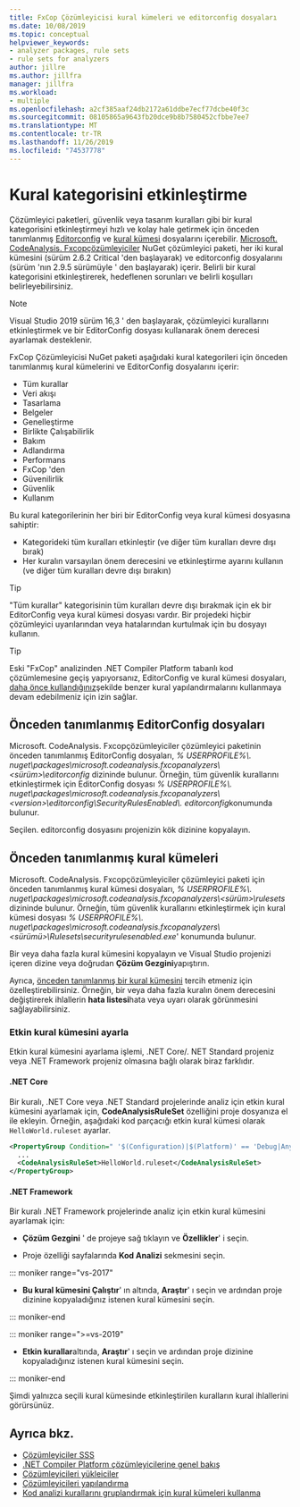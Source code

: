 ```yaml
---
title: FxCop Çözümleyicisi kural kümeleri ve editorconfig dosyaları
ms.date: 10/08/2019
ms.topic: conceptual
helpviewer_keywords:
- analyzer packages, rule sets
- rule sets for analyzers
author: jillre
ms.author: jillfra
manager: jillfra
ms.workload:
- multiple
ms.openlocfilehash: a2cf385aaf24db2172a61ddbe7ecf77dcbe40f3c
ms.sourcegitcommit: 08105865a9643fb20dce9b8b7580452cfbbe7ee7
ms.translationtype: MT
ms.contentlocale: tr-TR
ms.lasthandoff: 11/26/2019
ms.locfileid: "74537778"
---
```

# <a name="enable-a-category-of-rules"></a>Kural kategorisini etkinleştirme

Çözümleyici paketleri, güvenlik veya tasarım kuralları gibi bir kural kategorisini etkinleştirmeyi hızlı ve kolay hale getirmek için önceden tanımlanmış [Editorconfig](use-roslyn-analyzers.md#rule-severity) ve [kural kümesi](using-rule-sets-to-group-code-analysis-rules.md) dosyalarını içerebilir. [Microsoft. CodeAnalysis. Fxcopçözümleyiciler](https://www.nuget.org/packages/Microsoft.CodeAnalysis.FxCopAnalyzers/) NuGet çözümleyici paketi, her iki kural kümesini (sürüm 2.6.2 Critical 'den başlayarak) ve editorconfig dosyalarını (sürüm 'nın 2.9.5 sürümüyle ' den başlayarak) içerir. Belirli bir kural kategorisini etkinleştirerek, hedeflenen sorunları ve belirli koşulları belirleyebilirsiniz.

> [!NOTE]
> Visual Studio 2019 sürüm 16,3 ' den başlayarak, çözümleyici kurallarını etkinleştirmek ve bir EditorConfig dosyası kullanarak önem derecesi ayarlamak desteklenir.

FxCop Çözümleyicisi NuGet paketi aşağıdaki kural kategorileri için önceden tanımlanmış kural kümelerini ve EditorConfig dosyalarını içerir:

- Tüm kurallar
- Veri akışı
- Tasarlama
- Belgeler
- Genelleştirme
- Birlikte Çalışabilirlik
- Bakım
- Adlandırma
- Performans
- FxCop 'den
- Güvenilirlik
- Güvenlik
- Kullanım

Bu kural kategorilerinin her biri bir EditorConfig veya kural kümesi dosyasına sahiptir:

- Kategorideki tüm kuralları etkinleştir (ve diğer tüm kuralları devre dışı bırak)
- Her kuralın varsayılan önem derecesini ve etkinleştirme ayarını kullanın (ve diğer tüm kuralları devre dışı bırakın)

> [!TIP]
> "Tüm kurallar" kategorisinin tüm kuralları devre dışı bırakmak için ek bir EditorConfig veya kural kümesi dosyası vardır. Bir projedeki hiçbir çözümleyici uyarılarından veya hatalarından kurtulmak için bu dosyayı kullanın.

> [!TIP]
> Eski "FxCop" analizinden .NET Compiler Platform tabanlı kod çözümlemesine geçiş yapıyorsanız, EditorConfig ve kural kümesi dosyaları, [daha önce kullandığınız](rule-set-reference.md)şekilde benzer kural yapılandırmalarını kullanmaya devam edebilmeniz için izin sağlar.

## <a name="predefined-editorconfig-files"></a>Önceden tanımlanmış EditorConfig dosyaları

Microsoft. CodeAnalysis. Fxcopçözümleyiciler çözümleyici paketinin önceden tanımlanmış EditorConfig dosyaları, *% USERPROFILE%\\. nuget\packages\microsoft.codeanalysis.fxcopanalyzers\\\<sürüm\>\editorconfig* dizininde bulunur. Örneğin, tüm güvenlik kurallarını etkinleştirmek için EditorConfig dosyası *% USERPROFILE%\\. nuget\packages\microsoft.codeanalysis.fxcopanalyzers\\\<version\>\editorconfig\SecurityRulesEnabled\\. editorconfig*konumunda bulunur.

Seçilen. editorconfig dosyasını projenizin kök dizinine kopyalayın.

## <a name="predefined-rule-sets"></a>Önceden tanımlanmış kural kümeleri

Microsoft. CodeAnalysis. Fxcopçözümleyiciler çözümleyici paketi için önceden tanımlanmış kural kümesi dosyaları, *% USERPROFILE%\\. nuget\packages\microsoft.codeanalysis.fxcopanalyzers\\\<sürüm\>\rulesets* dizininde bulunur. Örneğin, tüm güvenlik kurallarını etkinleştirmek için kural kümesi dosyası *% USERPROFILE%\\. nuget\packages\microsoft.codeanalysis.fxcopanalyzers\\\<sürümü\>\Rulesets\securityrulesenabled.exe*' konumunda bulunur.

Bir veya daha fazla kural kümesini kopyalayın ve Visual Studio projenizi içeren dizine veya doğrudan **Çözüm Gezgini**yapıştırın.

Ayrıca, [önceden tanımlanmış bir kural kümesini](how-to-create-a-custom-rule-set.md) tercih etmeniz için özelleştirebilirsiniz. Örneğin, bir veya daha fazla kuralın önem derecesini değiştirerek ihlallerin **hata listesi**hata veya uyarı olarak görünmesini sağlayabilirsiniz.

### <a name="set-the-active-rule-set"></a>Etkin kural kümesini ayarla

Etkin kural kümesini ayarlama işlemi, .NET Core/. NET Standard projeniz veya .NET Framework projeniz olmasına bağlı olarak biraz farklıdır.

#### <a name="net-core"></a>.NET Core

Bir kuralı, .NET Core veya .NET Standard projelerinde analiz için etkin kural kümesini ayarlamak için, **CodeAnalysisRuleSet** özelliğini proje dosyanıza el ile ekleyin. Örneğin, aşağıdaki kod parçacığı etkin kural kümesi olarak `HelloWorld.ruleset` ayarlar.

```xml
<PropertyGroup Condition=" '$(Configuration)|$(Platform)' == 'Debug|AnyCPU' ">
  ...
  <CodeAnalysisRuleSet>HelloWorld.ruleset</CodeAnalysisRuleSet>
</PropertyGroup>
```

#### <a name="net-framework"></a>.NET Framework

Bir kuralı .NET Framework projelerinde analiz için etkin kural kümesini ayarlamak için:

- **Çözüm Gezgini** ' de projeye sağ tıklayın ve **Özellikler**' i seçin.

- Proje özelliği sayfalarında **Kod Analizi** sekmesini seçin.

::: moniker range="vs-2017"

- **Bu kural kümesini Çalıştır**' ın altında, **Araştır**' ı seçin ve ardından proje dizinine kopyaladığınız istenen kural kümesini seçin.

::: moniker-end

::: moniker range=">=vs-2019"

- **Etkin kurallar**altında, **Araştır**' ı seçin ve ardından proje dizinine kopyaladığınız istenen kural kümesini seçin.

::: moniker-end

   Şimdi yalnızca seçili kural kümesinde etkinleştirilen kuralların kural ihlallerini görürsünüz.

## <a name="see-also"></a>Ayrıca bkz.

- [Çözümleyiciler SSS](analyzers-faq.md)
- [.NET Compiler Platform çözümleyicilerine genel bakış](roslyn-analyzers-overview.md)
- [Çözümleyicileri yükleiciler](install-roslyn-analyzers.md)
- [Çözümleyicileri yapılandırma](use-roslyn-analyzers.md)
- [Kod analizi kurallarını gruplandırmak için kural kümeleri kullanma](using-rule-sets-to-group-code-analysis-rules.md)

